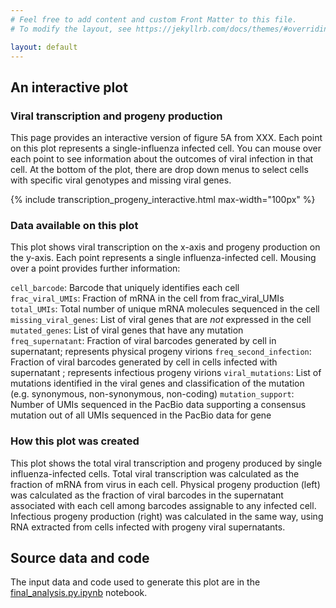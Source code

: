 ```yaml
---
# Feel free to add content and custom Front Matter to this file.
# To modify the layout, see https://jekyllrb.com/docs/themes/#overriding-theme-defaults

layout: default
---
```

## An interactive plot
### Viral transcription and progeny production
This page provides an interactive version of figure 5A from XXX. Each point on this plot represents a single-influenza infected cell. You can mouse over each point to see information about the outcomes of viral infection in that cell. At the bottom of the plot, there are drop down menus to select cells with specific viral genotypes and missing viral genes.

{% include transcription_progeny_interactive.html max-width="100px" %}
<br>

### Data available on this plot
This plot shows viral transcription on the x-axis and progeny production on the y-axis. Each point represents a single influenza-infected cell. Mousing over a point provides further information:  

`cell_barcode`: Barcode that uniquely identifies each cell  
`frac_viral_UMIs`: Fraction of mRNA in the cell from frac_viral_UMIs  
`total_UMIs`: Total number of unique mRNA molecules sequenced in the cell  
`missing_viral_genes`: List of viral genes that are *not* expressed in the cell  
`mutated_genes`: List of viral genes that have any mutation  
`freq_supernatant`: Fraction of viral barcodes generated by cell in supernatant; represents physical progeny virions
`freq_second_infection`:  Fraction of viral barcodes generated by cell in cells infected with supernatant ; represents infectious progeny virions
`viral_mutations`: List of mutations identified in the viral genes and classification of the mutation (e.g. synonymous, non-synonymous, non-coding)
`mutation_support`: Number of UMIs sequenced in the PacBio data supporting a consensus mutation out of all UMIs sequenced in the PacBio data for gene

### How this plot was created
This plot shows the total viral transcription and progeny produced by single influenza-infected cells. Total viral transcription was calculated as the fraction of mRNA from virus in each cell. Physical progeny production (left) was calculated as the fraction of viral barcodes in the supernatant associated with each cell among barcodes assignable to any infected cell. Infectious progeny production (right) was calculated in the same way, using RNA extracted from cells infected with progeny viral supernatants.

## Source data and code
The input data and code used to generate this plot are in the [final_analysis.py.ipynb](https://github.com/jbloomlab/barcoded_flu_pdmH1N1/blob/main/final_analysis.py.ipynb) notebook.
